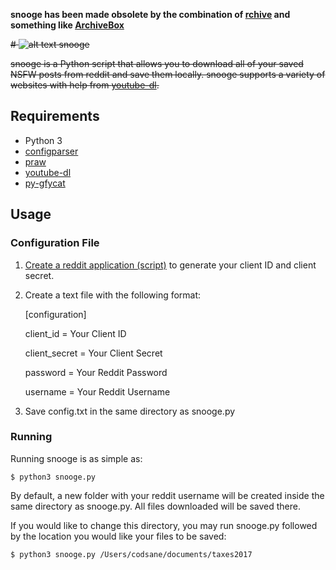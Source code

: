 **snooge has been made obsolete by the combination of [rchive](https://github.com/codsane/rchive) and something like [ArchiveBox](https://github.com/pirate/ArchiveBox)**


~~# ![alt text](http://i.imgur.com/7U0Oqwf.png "Credits: /u/lemonzoidberg") snooge~~

~~snooge is a Python script that allows you to download all of your saved NSFW posts from reddit and save them locally. snooge supports a variety of websites with help from [youtube-dl](https://rg3.github.io/youtube-dl/).~~

## Requirements

- Python 3
- [configparser](https://docs.python.org/3/library/configparser.html)
- [praw](https://praw.readthedocs.io/en/latest/)
- [youtube-dl](https://rg3.github.io/youtube-dl/)
- [py-gfycat](https://github.com/ankeshanand/py-gfycat)

## Usage

### Configuration File
1. [Create a reddit application (script)](https://www.reddit.com/prefs/apps/) to generate your client ID and client secret.
2. Create a text file with the following format:

	[configuration]

	client_id = Your Client ID

	client_secret = Your Client Secret

	password = Your Reddit Password

	username = Your Reddit Username
3. Save config.txt in the same directory as snooge.py

### Running

Running snooge is as simple as:

	$ python3 snooge.py

By default, a new folder with your reddit username will be created inside the same directory as snooge.py. All files downloaded will be saved there.

If you would like to change this directory, you may run snooge.py followed by the location you would like your files to be saved:

	$ python3 snooge.py /Users/codsane/documents/taxes2017
